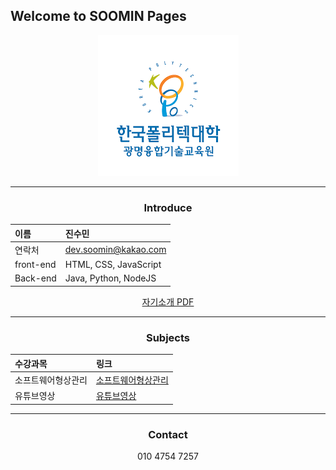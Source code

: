 ## Welcome to SOOMIN Pages

<div style="text-align:center">

![kopo](imgs/kopo.png)

---

### Introduce

|이름|진수민|
|:-----|:--|
|연락처|dev.soomin@kakao.com|
|front-end|HTML, CSS, JavaScript|
|Back-end|Java, Python, NodeJS|

[자기소개 PDF](docs/introduce.pdf)

---

### Subjects

|수강과목|링크
|:-----|:--|
|소프트웨어형상관리|[소프트웨어형상관리](https://jinsumin.github.io)|
|유튜브영상|[유튜브영상](https://youtube.com)|

---

### Contact

010 4754 7257

</div>

